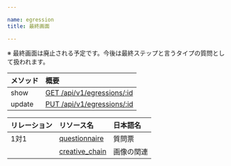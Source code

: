 ```yaml
---

name: egression
title: 最終画面

---
```


※ 最終画面は廃止される予定です。今後は最終ステップと言うタイプの質問として扱われます。

|メソッド|概要|
|:---|:---|
|show|[GET /api/v1/egressions/:id](#egression_show)|
|update|[PUT /api/v1/egressions/:id](#egression_update)|

|リレーション|リソース名|日本語名|
|:---|:---|:---|
|1対1|[questionnaire](#questionnaire)|質問票|
||[creative_chain](#creative_chain)|画像の関連|